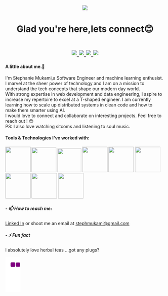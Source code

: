 

<div id="header" align="center">
<img src="https://capsule-render.vercel.app/api?&type=waving&color=timeAuto&height=300&section=header&text=Welcome%20to%20my%20GitHub!%20&animation=scaleIn&fontSize=70&textBg=true" />
<h1>Glad you're here,lets connect😊 <h1/>
<a href="https://www.linkedin.com/in/stephanie-mukami-4b1129202">
 <img height="50" src="https://user-images.githubusercontent.com/110028520/189325942-352c6176-253b-4b67-a2f7-9625cd05a788.png"/>
</a>
<a href ="https://instagram.com/steph_mukamii?igshid=YmMyMTA2M2Y=">
<img height="50" src="https://user-images.githubusercontent.com/110028520/189315672-d7d92e30-9ee2-4f49-b645-07acd8bb4d19.png"/>
</a>
<a href="https://twitter.com/mukamisizzles?s=20&t=odSjCZeAFewwSLBQpJzP2A">
<img height="50" src ="https://user-images.githubusercontent.com/110028520/189324263-e32497d8-8ba0-4a76-ae90-00c28b9ac113.png"/>
</a>
<a href="https://open.spotify.com/user/31o3kxy4vjk52f7upo73fznzz53a?si=g212jdvLRNmoJnGqqhVWiA&utm_source=copy-link">
<img height="50" src="https://user-images.githubusercontent.com/110028520/189325227-57d97912-084c-4cfd-bfaf-094bbc354b25.png" />
</a>

</div>
<p>
<h4>A little about me.🎇</h4> 
 I'm Stephanie Mukami,a Software Engineer and  machine learning enthusist. I marvel at the sheer power of technology and I am on a mission to understand the tech concepts that shape our modern day world.
 <br>
 With strong expertise in web development and data engineering, I aspire to increase my repertoire to excel at a T-shaped engineer.
 I am currently learning how to scale up distributed systems in clean code and how to make them smarter using AI.
 <br>
 I would love to connect and collaborate on interesting projects. Feel free to reach out ! 😊

 <br>
PS: I also love watching  sitcoms and listening to soul music.
<h4>Tools & Technologies I've worked with: <h4/>
<p>
<img height="80" width="80" src="https://cdn.jsdelivr.net/gh/devicons/devicon/icons/java/java-original-wordmark.svg" />
<img height="78" width="78" src="https://cdn.jsdelivr.net/gh/devicons/devicon/icons/python/python-original-wordmark.svg" />
<img height ="75" width="75"src="https://cdn.jsdelivr.net/gh/devicons/devicon/icons/vscode/vscode-original.svg" />
<img height="80" width="80" src="https://cdn.jsdelivr.net/gh/devicons/devicon/icons/figma/figma-original.svg" />
<img height ="80" width="80" src="https://cdn.jsdelivr.net/gh/devicons/devicon/icons/c/c-original.svg" />
<img height="80" width="80" src="https://cdn.jsdelivr.net/gh/devicons/devicon/icons/html5/html5-original.svg" />
<img height="80" width="80" src="https://cdn.jsdelivr.net/gh/devicons/devicon/icons/linux/linux-original.svg" />
<img height ="80" width="80" src="https://cdn.jsdelivr.net/gh/devicons/devicon/icons/javascript/javascript-original.svg" />
<img height="80" width="80" src="https://cdn.jsdelivr.net/gh/devicons/devicon/icons/mysql/mysql-original-wordmark.svg" />
</p>
 <p>
  <h5>- 📫 How to reach me:</h5>
  
  <a href="">Linked In</a> or shoot me an email at stephmukami@gmail.com
  <h5>- ⚡ Fun fact</h5>
  I absolutely love herbal teas ...got any plugs?
 </p>
  <img  src="https://github.com/stephkariuki19/stephkariuki19/blob/output/github-contribution-grid-snake.gif"/>
  
</p>






<!--
**stephmukami/stephmukami** is a ✨ _special_ ✨ repository because its `README.md` (this file) appears on your GitHub profile.

Here are some ideas to get you started:

- 🔭 I’m currently working on ...
- 🌱 I’m currently learning ...
- 👯 I’m looking to collaborate on ...
- 🤔 I’m looking for help with ...
- 💬 Ask me about ...
- 📫 How to reach me: ...
- 😄 Pronouns: ...
- ⚡ Fun fact: ...
-->
